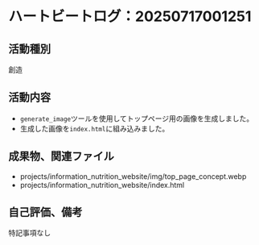 # ハートビートログ：20250717001251

## 活動種別
創造

## 活動内容
- `generate_image`ツールを使用してトップページ用の画像を生成しました。
- 生成した画像を`index.html`に組み込みました。

## 成果物、関連ファイル
- projects/information_nutrition_website/img/top_page_concept.webp
- projects/information_nutrition_website/index.html

## 自己評価、備考
特記事項なし
